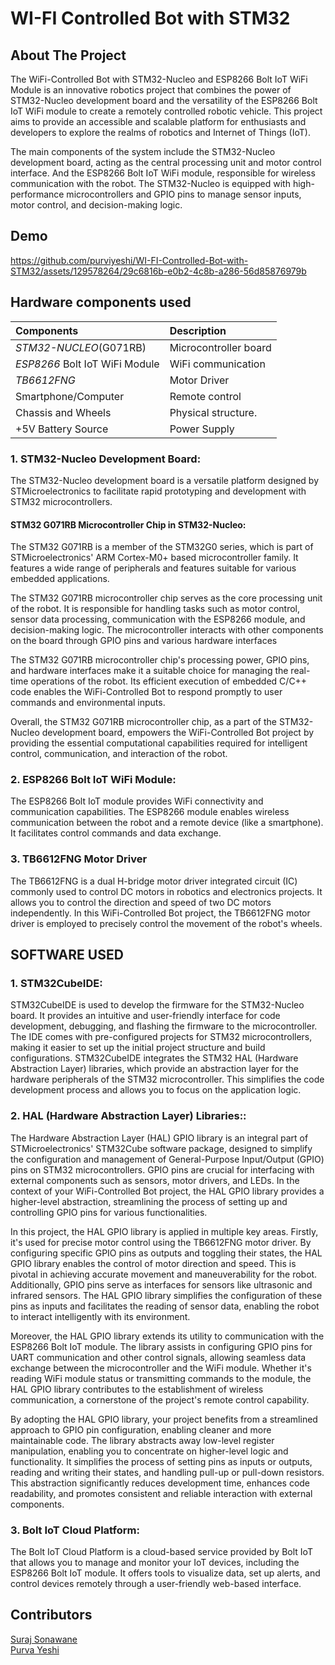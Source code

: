 # WI-FI Controlled Bot with STM32

## About The Project
The WiFi-Controlled Bot with STM32-Nucleo and ESP8266 Bolt IoT WiFi Module is an innovative robotics project that combines the power of STM32-Nucleo development board and the versatility of the ESP8266 Bolt IoT WiFi module to create a remotely controlled robotic vehicle. This project aims to provide an accessible and scalable platform for enthusiasts and developers to explore the realms of robotics and Internet of Things (IoT).

The main components of the system include the STM32-Nucleo development board, acting as the central processing unit and motor control interface. And the ESP8266 Bolt IoT WiFi module, responsible for wireless communication with the robot. The STM32-Nucleo is equipped with high-performance microcontrollers and GPIO pins to manage sensor inputs, motor control, and decision-making logic.

## Demo
https://github.com/purviyeshi/WI-FI-Controlled-Bot-with-STM32/assets/129578264/29c6816b-e0b2-4c8b-a286-56d85876979b

## Hardware components used

| Components | Description     |
| :-------- | :------- | 
| *STM32-NUCLEO*(G071RB) | Microcontroller board|
|*ESP8266* Bolt IoT WiFi Module|WiFi communication|
|*TB6612FNG*|Motor Driver|
|Smartphone/Computer|Remote control|
|Chassis and Wheels|Physical structure.|
|+5V Battery Source|Power Supply|

### 1. STM32-Nucleo Development Board:
The STM32-Nucleo development board is a versatile platform designed by STMicroelectronics to facilitate rapid prototyping and development with STM32 microcontrollers.

#### STM32 G071RB Microcontroller Chip in STM32-Nucleo:
The STM32 G071RB is a member of the STM32G0 series, which is part of STMicroelectronics' ARM Cortex-M0+ based microcontroller family. It features a wide range of peripherals and features suitable for various embedded applications.

The STM32 G071RB microcontroller chip serves as the core processing unit of the robot. It is responsible for handling tasks such as motor control, sensor data processing, communication with the ESP8266 module, and decision-making logic. The microcontroller interacts with other components on the board through GPIO pins and various hardware interfaces

The STM32 G071RB microcontroller chip's processing power, GPIO pins, and hardware interfaces make it a suitable choice for managing the real-time operations of the robot. Its efficient execution of embedded C/C++ code enables the WiFi-Controlled Bot to respond promptly to user commands and environmental inputs.

Overall, the STM32 G071RB microcontroller chip, as a part of the STM32-Nucleo development board, empowers the WiFi-Controlled Bot project by providing the essential computational capabilities required for intelligent control, communication, and interaction of the robot.

### 2. ESP8266 Bolt IoT WiFi Module:
The ESP8266 Bolt IoT module provides WiFi connectivity and communication capabilities.
The ESP8266 module enables wireless communication between the robot and a remote device (like a smartphone). It facilitates control commands and data exchange.

### 3. TB6612FNG Motor Driver
The TB6612FNG is a dual H-bridge motor driver integrated circuit (IC) commonly used to control DC motors in robotics and electronics projects. It allows you to control the direction and speed of two DC motors independently. In this WiFi-Controlled Bot project, the TB6612FNG motor driver is employed to precisely control the movement of the robot's wheels.

## SOFTWARE USED 

### 1. STM32CubeIDE:

STM32CubeIDE is used to develop the firmware for the STM32-Nucleo board. It provides an intuitive and user-friendly interface for code development, debugging, and flashing the firmware to the microcontroller.
The IDE comes with pre-configured projects for STM32 microcontrollers, making it easier to set up the initial project structure and build configurations.
STM32CubeIDE integrates the STM32 HAL (Hardware Abstraction Layer) libraries, which provide an abstraction layer for the hardware peripherals of the STM32 microcontroller. This simplifies the code development process and allows you to focus on the application logic.

### 2. HAL (Hardware Abstraction Layer) Libraries::
The Hardware Abstraction Layer (HAL) GPIO library is an integral part of STMicroelectronics' STM32Cube software package, designed to simplify the configuration and management of General-Purpose Input/Output (GPIO) pins on STM32 microcontrollers. GPIO pins are crucial for interfacing with external components such as sensors, motor drivers, and LEDs. In the context of your WiFi-Controlled Bot project, the HAL GPIO library provides a higher-level abstraction, streamlining the process of setting up and controlling GPIO pins for various functionalities.

In this project, the HAL GPIO library is applied in multiple key areas. Firstly, it's used for precise motor control using the TB6612FNG motor driver. By configuring specific GPIO pins as outputs and toggling their states, the HAL GPIO library enables the control of motor direction and speed. This is pivotal in achieving accurate movement and maneuverability for the robot. Additionally, GPIO pins serve as interfaces for sensors like ultrasonic and infrared sensors. The HAL GPIO library simplifies the configuration of these pins as inputs and facilitates the reading of sensor data, enabling the robot to interact intelligently with its environment.

Moreover, the HAL GPIO library extends its utility to communication with the ESP8266 Bolt IoT module. The library assists in configuring GPIO pins for UART communication and other control signals, allowing seamless data exchange between the microcontroller and the WiFi module. Whether it's reading WiFi module status or transmitting commands to the module, the HAL GPIO library contributes to the establishment of wireless communication, a cornerstone of the project's remote control capability.

By adopting the HAL GPIO library, your project benefits from a streamlined approach to GPIO pin configuration, enabling cleaner and more maintainable code. The library abstracts away low-level register manipulation, enabling you to concentrate on higher-level logic and functionality. It simplifies the process of setting pins as inputs or outputs, reading and writing their states, and handling pull-up or pull-down resistors. This abstraction significantly reduces development time, enhances code readability, and promotes consistent and reliable interaction with external components.

### 3. Bolt IoT Cloud Platform:
The Bolt IoT Cloud Platform is a cloud-based service provided by Bolt IoT that allows you to manage and monitor your IoT devices, including the ESP8266 Bolt IoT module. It offers tools to visualize data, set up alerts, and control devices remotely through a user-friendly web-based interface.

## Contributors

[Suraj Sonawane](https://github.com/SurajSonawane2415)                                                                          
[Purva Yeshi](https://github.com/PurviSYeshi)  
